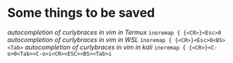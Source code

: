 # Some things to be saved
*autocompletion of curlybraces in vim in Termux*
`inoremap { {<CR>}<Esc>0`
*autocompletion of curlybraces in vim in WSL*
`inoremap { {<CR>}<Esc>0<BS><Tab>`
*autocompletion of curlybraces in vim in kali*
`inoremap { {<CR>}<C-o>0<Tab><C-o>i<CR><ESC><BS><Tab>i`

